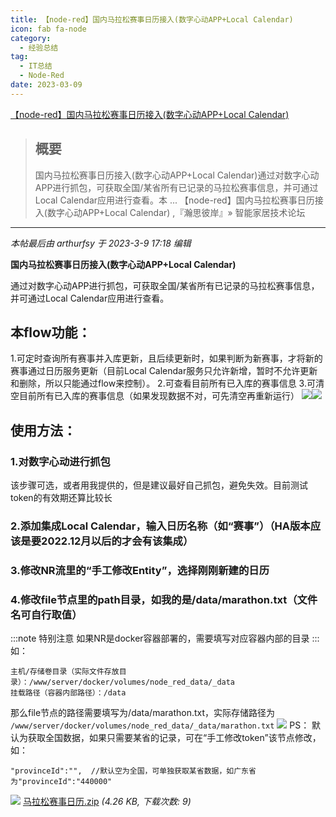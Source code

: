 ```yaml
---
title: 【node-red】国内马拉松赛事日历接入(数字心动APP+Local Calendar) 
icon: fab fa-node
category:
  - 经验总结
tag:
  - IT总结
  - Node-Red
date: 2023-03-09
---
```

[【node-red】国内马拉松赛事日历接入(数字心动APP+Local Calendar) ](https://bbs.hassbian.com/thread-19986-1-1.html)

> ## 概要
>
> 国内马拉松赛事日历接入(数字心动APP+Local Calendar)通过对数字心动APP进行抓包，可获取全国/某省所有已记录的马拉松赛事信息，并可通过Local Calendar应用进行查看。本 ... 【node-red】国内马拉松赛事日历接入(数字心动APP+Local Calendar) ,『瀚思彼岸』» 智能家居技术论坛

---

_本帖最后由 arthurfsy 于 2023-3-9 17:18 编辑_

**国内马拉松赛事日历接入(数字心动APP+Local Calendar)**

通过对数字心动APP进行抓包，可获取全国/某省所有已记录的马拉松赛事信息，并可通过Local Calendar应用进行查看。

## 本flow功能：

1.可定时查询所有赛事并入库更新，且后续更新时，如果判断为新赛事，才将新的赛事通过日历服务更新（目前Local Calendar服务只允许新增，暂时不允许更新和删除，所以只能通过flow来控制）。
2.可查看目前所有已入库的赛事信息
3.可清空目前所有已入库的赛事信息（如果发现数据不对，可先清空再重新运行）
 ![](https://attachment.hasstatic.com/forum/202303/09/171334bzxv88t55771c5mm.png)![](https://attachment.hasstatic.com/forum/202303/09/171253qcsb0scpkc1sek6p.png)

## 使用方法：

### 1.对数字心动进行抓包

  该步骤可选，或者用我提供的，但是建议最好自己抓包，避免失效。目前测试token的有效期还算比较长

### 2.添加集成Local Calendar，输入日历名称（如“赛事”）（HA版本应该是要2022.12月以后的才会有该集成）

### 3.修改NR流里的“手工修改Entity”，选择刚刚新建的日历

### 4.修改file节点里的path目录，如我的是/data/marathon.txt（文件名可自行取值）

:::note 特别注意
如果NR是docker容器部署的，需要填写对应容器内部的目录
:::
如：

```
主机/存储卷目录（实际文件存放目录）：/www/server/docker/volumes/node_red_data/_data
挂载路径（容器内部路径）：/data
```

那么file节点的路径需要填写为/data/marathon.txt，实际存储路径为 `/www/server/docker/volumes/node_red_data/_data/marathon.txt`
![](https://attachment.hasstatic.com/forum/202303/09/170757xn60fwlyj31fbbdb.png)
PS：
默认为获取全国数据，如果只需要某省的记录，可在“手工修改token”该节点修改，如：

```
"provinceId":"",  //默认空为全国，可单独获取某省数据，如广东省为"provinceId":"440000"
```

 ![](https://www.hasstatic.com/image/filetype/zip.gif) [马拉松赛事日历.zip](https://bbs.hassbian.com/forum.php?mod=attachment&aid=NDYwODB8OWIzNjM0NTR8MTY5NDcwMjI3OXw1NzI4M3wxOTk4Ng%3D%3D) _(4.26 KB, 下载次数: 9)_
